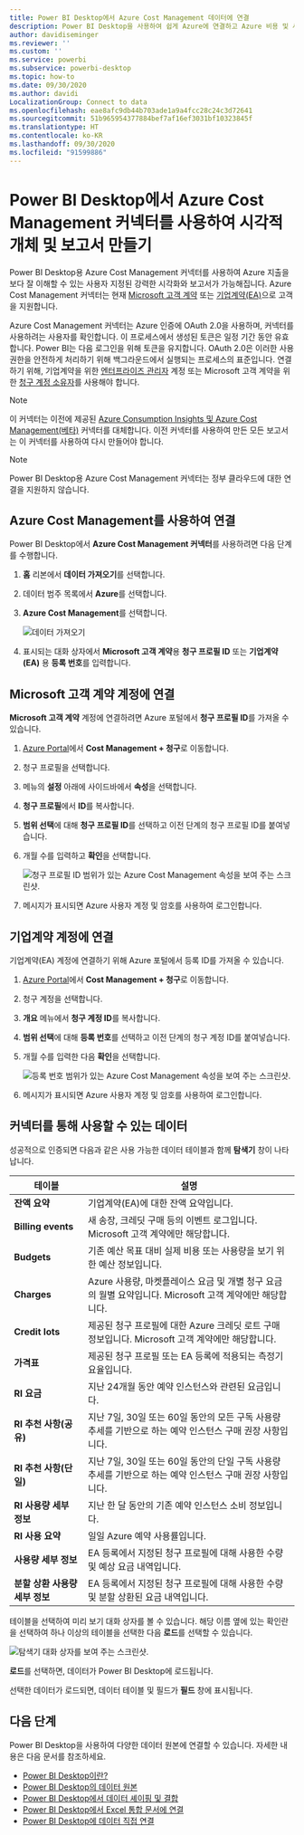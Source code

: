 ```yaml
---
title: Power BI Desktop에서 Azure Cost Management 데이터에 연결
description: Power BI Desktop을 사용하여 쉽게 Azure에 연결하고 Azure 비용 및 사용 현황에 대한 인사이트를 얻을 수 있습니다.
author: davidiseminger
ms.reviewer: ''
ms.custom: ''
ms.service: powerbi
ms.subservice: powerbi-desktop
ms.topic: how-to
ms.date: 09/30/2020
ms.author: davidi
LocalizationGroup: Connect to data
ms.openlocfilehash: eae8afc9db44b703ade1a9a4fcc28c24c3d72641
ms.sourcegitcommit: 51b965954377884bef7af16ef3031bf10323845f
ms.translationtype: HT
ms.contentlocale: ko-KR
ms.lasthandoff: 09/30/2020
ms.locfileid: "91599886"
---
```

# <a name="create-visuals-and-reports-with-the-azure-cost-management-connector-in-power-bi-desktop"></a>Power BI Desktop에서 Azure Cost Management 커넥터를 사용하여 시각적 개체 및 보고서 만들기

Power BI Desktop용 Azure Cost Management 커넥터를 사용하여 Azure 지출을 보다 잘 이해할 수 있는 사용자 지정된 강력한 시각화와 보고서가 가능해집니다. Azure Cost Management 커넥터는 현재 [Microsoft 고객 계약](https://azure.microsoft.com/pricing/purchase-options/microsoft-customer-agreement/) 또는 [기업계약(EA)](https://azure.microsoft.com/pricing/enterprise-agreement/)으로 고객을 지원합니다.  

Azure Cost Management 커넥터는 Azure 인증에 OAuth 2.0을 사용하며, 커넥터를 사용하려는 사용자를 확인합니다. 이 프로세스에서 생성된 토큰은 일정 기간 동안 유효합니다. Power BI는 다음 로그인을 위해 토큰을 유지합니다. OAuth 2.0은 이러한 사용 권한을 안전하게 처리하기 위해 백그라운드에서 실행되는 프로세스의 표준입니다. 연결하기 위해, 기업계약을 위한 [엔터프라이즈 관리자](/azure/billing/billing-understand-ea-roles) 계정 또는 Microsoft 고객 계약을 위한 [청구 계정 소유자](/azure/billing/billing-understand-mca-roles)를 사용해야 합니다. 

> [!NOTE]
> 이 커넥터는 이전에 제공된 [Azure Consumption Insights 및 Azure Cost Management(베타)](desktop-connect-azure-consumption-insights.md) 커넥터를 대체합니다. 이전 커넥터를 사용하여 만든 모든 보고서는 이 커넥터를 사용하여 다시 만들어야 합니다.

> [!NOTE]
> Power BI Desktop용 Azure Cost Management 커넥터는 정부 클라우드에 대한 연결을 지원하지 않습니다. 


## <a name="connect-using-azure-cost-management"></a>Azure Cost Management를 사용하여 연결

Power BI Desktop에서 **Azure Cost Management 커넥터**를 사용하려면 다음 단계를 수행합니다.

1.  **홈** 리본에서 **데이터 가져오기**를 선택합니다.
2.  데이터 범주 목록에서 **Azure**를 선택합니다.
3.  **Azure Cost Management**를 선택합니다.

    ![데이터 가져오기](media/desktop-connect-azure-cost-management/azure-cost-management-00b.png)

4. 표시되는 대화 상자에서 **Microsoft 고객 계약**용 **청구 프로필 ID** 또는 **기업계약(EA)** 용 **등록 번호**를 입력합니다. 


## <a name="connect-to-a-microsoft-customer-agreement-account"></a>Microsoft 고객 계약 계정에 연결 

**Microsoft 고객 계약** 계정에 연결하려면 Azure 포털에서 **청구 프로필 ID**를 가져올 수 있습니다.

1.  [Azure Portal](https://portal.azure.com/)에서 **Cost Management + 청구**로 이동합니다.
2.  청구 프로필을 선택합니다. 
3.  메뉴의 **설정** 아래에 사이드바에서 **속성**을 선택합니다.
4.  **청구 프로필**에서 **ID**를 복사합니다. 
5.  **범위 선택**에 대해 **청구 프로필 ID**를 선택하고 이전 단계의 청구 프로필 ID를 붙여넣습니다. 
6.  개월 수를 입력하고 **확인**을 선택합니다.

    ![청구 프로필 ID 범위가 있는 Azure Cost Management 속성을 보여 주는 스크린샷.](media/desktop-connect-azure-cost-management/azure-cost-management-01a.png)

7.  메시지가 표시되면 Azure 사용자 계정 및 암호를 사용하여 로그인합니다. 


## <a name="connect-to-an-enterprise-agreement-account"></a>기업계약 계정에 연결

기업계약(EA) 계정에 연결하기 위해 Azure 포털에서 등록 ID를 가져올 수 있습니다.

1.  [Azure Portal](https://portal.azure.com/)에서 **Cost Management + 청구**로 이동합니다.
2.  청구 계정을 선택합니다.
3.  **개요** 메뉴에서 **청구 계정 ID**를 복사합니다.
4.  **범위 선택**에 대해 **등록 번호**를 선택하고 이전 단계의 청구 계정 ID를 붙여넣습니다. 
5.  개월 수를 입력한 다음 **확인**을 선택합니다.

    ![등록 번호 범위가 있는 Azure Cost Management 속성을 보여 주는 스크린샷.](media/desktop-connect-azure-cost-management/azure-cost-management-01b.png)

6.  메시지가 표시되면 Azure 사용자 계정 및 암호를 사용하여 로그인합니다. 

## <a name="data-available-through-the-connector"></a>커넥터를 통해 사용할 수 있는 데이터

성공적으로 인증되면 다음과 같은 사용 가능한 데이터 테이블과 함께 **탐색기** 창이 나타납니다.



| **테이블** | **설명** |
| --- | --- |
| **잔액 요약** | 기업계약(EA)에 대한 잔액 요약입니다. |
| **Billing events** | 새 송장, 크레딧 구매 등의 이벤트 로그입니다. Microsoft 고객 계약에만 해당합니다. |
| **Budgets** | 기존 예산 목표 대비 실제 비용 또는 사용량을 보기 위한 예산 정보입니다. |
| **Charges** | Azure 사용량, 마켓플레이스 요금 및 개별 청구 요금의 월별 요약입니다. Microsoft 고객 계약에만 해당합니다. |
| **Credit lots** | 제공된 청구 프로필에 대한 Azure 크레딧 로트 구매 정보입니다. Microsoft 고객 계약에만 해당합니다. |
| **가격표** | 제공된 청구 프로필 또는 EA 등록에 적용되는 측정기 요율입니다. |
| **RI 요금** | 지난 24개월 동안 예약 인스턴스와 관련된 요금입니다. |
| **RI 추천 사항(공유)** | 지난 7일, 30일 또는 60일 동안의 모든 구독 사용량 추세를 기반으로 하는 예약 인스턴스 구매 권장 사항입니다. |
| **RI 추천 사항(단일)** | 지난 7일, 30일 또는 60일 동안의 단일 구독 사용량 추세를 기반으로 하는 예약 인스턴스 구매 권장 사항입니다. |
| **RI 사용량 세부 정보** | 지난 한 달 동안의 기존 예약 인스턴스 소비 정보입니다. |
| **RI 사용 요약** | 일일 Azure 예약 사용률입니다. |
| **사용량 세부 정보** | EA 등록에서 지정된 청구 프로필에 대해 사용한 수량 및 예상 요금 내역입니다. |
| **분할 상환 사용량 세부 정보** | EA 등록에서 지정된 청구 프로필에 대해 사용한 수량 및 분할 상환된 요금 내역입니다. |

테이블을 선택하여 미리 보기 대화 상자를 볼 수 있습니다. 해당 이름 옆에 있는 확인란을 선택하여 하나 이상의 테이블을 선택한 다음 **로드**를 선택할 수 있습니다.

![탐색기 대화 상자를 보여 주는 스크린샷.](media/desktop-connect-azure-cost-management/azure-cost-management-01c.png)

**로드**를 선택하면, 데이터가 Power BI Desktop에 로드됩니다. 

선택한 데이터가 로드되면, 데이터 테이블 및 필드가 **필드** 창에 표시됩니다.


## <a name="next-steps"></a>다음 단계

Power BI Desktop을 사용하여 다양한 데이터 원본에 연결할 수 있습니다. 자세한 내용은 다음 문서를 참조하세요.

* [Power BI Desktop이란?](../fundamentals/desktop-what-is-desktop.md)
* [Power BI Desktop의 데이터 원본](desktop-data-sources.md)
* [Power BI Desktop에서 데이터 셰이핑 및 결합](desktop-shape-and-combine-data.md)
* [Power BI Desktop에서 Excel 통합 문서에 연결](desktop-connect-excel.md)   
* [Power BI Desktop에 데이터 직접 연결](desktop-enter-data-directly-into-desktop.md)